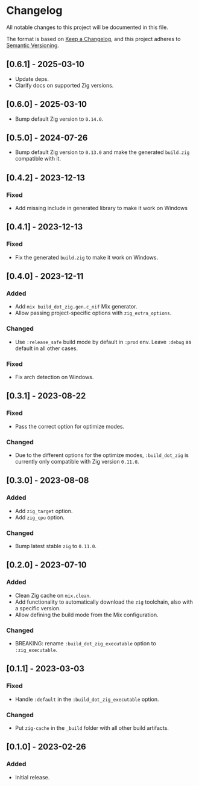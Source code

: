 # Changelog

All notable changes to this project will be documented in this file.

The format is based on [Keep a Changelog](https://keepachangelog.com/en/1.0.0/),
and this project adheres to [Semantic Versioning](https://semver.org/spec/v2.0.0.html).

## [0.6.1] - 2025-03-10

- Update deps.
- Clarify docs on supported Zig versions.

## [0.6.0] - 2025-03-10

- Bump default Zig version to `0.14.0`.

## [0.5.0] - 2024-07-26

- Bump default Zig version to `0.13.0` and make the generated `build.zig` compatible with it.

## [0.4.2] - 2023-12-13

### Fixed

- Add missing include in generated library to make it work on Windows

## [0.4.1] - 2023-12-13

### Fixed

- Fix the generated `build.zig` to make it work on Windows.

## [0.4.0] - 2023-12-11

### Added

- Add `mix build_dot_zig.gen.c_nif` Mix generator.
- Allow passing project-specific options with `zig_extra_options`.

### Changed

- Use `:release_safe` build mode by default in `:prod` env. Leave `:debug` as default in all other
  cases.

### Fixed

- Fix arch detection on Windows.

## [0.3.1] - 2023-08-22

### Fixed

- Pass the correct option for optimize modes.

### Changed

- Due to the different options for the optimize modes, `:build_dot_zig` is currently only
compatible with Zig version `0.11.0`.

## [0.3.0] - 2023-08-08

### Added

- Add `zig_target` option.
- Add `zig_cpu` option.

### Changed

- Bump latest stable `zig` to `0.11.0`.

## [0.2.0] - 2023-07-10

### Added

- Clean Zig cache on `mix.clean`.
- Add functionality to automatically download the `zig` toolchain, also with a specific version.
- Allow defining the build mode from the Mix configuration.

### Changed

- BREAKING: rename `:build_dot_zig_executable` option to `:zig_executable`.

## [0.1.1] - 2023-03-03

### Fixed

- Handle `:default` in the `:build_dot_zig_executable` option.

### Changed

- Put `zig-cache` in the `_build` folder with all other build artifacts.

## [0.1.0] - 2023-02-26

### Added

- Initial release.
